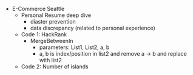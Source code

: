 - E-Commerce  Seattle
	- Personal Resume deep dive
		- diaster prevention
		- data discrepancy (related to personal experience)
	- Code 1: HackRank
		- MergeBetweenIn
			- parameters: List1, List2, a, b
			- a, b is index/position in list2 and remove a -> b and replace with list2
	- Code 2: Number of islands